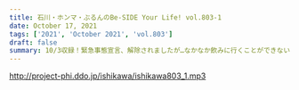 ```yaml
---
title: 石川・ホンマ・ぶるんのBe-SIDE Your Life! vol.803-1
date: October 17, 2021
tags: ['2021', 'October 2021', 'vol.803']
draft: false
summary: 10/3収録！緊急事態宣言、解除されましたが…なかなか飲みに行くことができない石川さんです。
---
```


http://project-phi.ddo.jp/ishikawa/ishikawa803_1.mp3